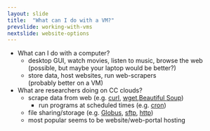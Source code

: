 ```yaml
---
layout: slide
title:  "What can I do with a VM?"
prevslide: working-with-vms
nextslide: website-options
---
```

* What can I do with a computer?
  * desktop GUI, watch movies, listen to music, browse the web<br/>(possible, but maybe your laptop would be better?)
  * store data, host websites, run web-scrapers<br/>(probably better on a VM)
* What are researchers doing on CC clouds?
  * scrape data from web (e.g. [curl](https://curl.haxx.se/), [wget](https://www.gnu.org/software/wget/),[Beautiful Soup](https://www.crummy.com/software/BeautifulSoup/bs4/doc/))
    * run programs at scheduled times (e.g. [cron](https://en.wikipedia.org/wiki/Cron))
  * file sharing/storage (e.g. [Globus](https://docs.computecanada.ca/wiki/Globus), [sftp](https://en.wikipedia.org/wiki/SSH_File_Transfer_Protocol), [http](https://httpd.apache.org/))
  * most popular seems to be website/web-portal hosting
